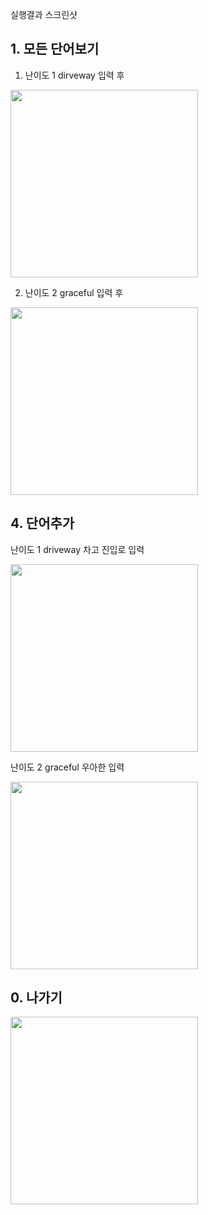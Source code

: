 실행결과 스크린샷

## 1. 모든 단어보기
  1) 난이도 1 dirveway 입력 후

<img src = 'https://user-images.githubusercontent.com/103620174/188656342-921be715-7340-40b3-88e1-d00454b44f49.png' width = '300'>

  2) 난이도 2 graceful 입력 후 
<img src = 'https://user-images.githubusercontent.com/103620174/188657663-e73d362d-c47f-4c45-8bef-27d8a867138e.png' width = '300'>

## 4. 단어추가
난이도 1 driveway 차고 진입로 입력

<img src = 'https://user-images.githubusercontent.com/103620174/188656481-9bd0df94-6fcf-43aa-84f3-0e1a2ee8df5b.png' width = '300'>

난이도 2 graceful 우아한 입력

<img src = 'https://user-images.githubusercontent.com/103620174/188657372-de3101bc-4cb7-480f-abd9-000782425cff.png' width = '300'>


## 0. 나가기
<img src = 'https://user-images.githubusercontent.com/103620174/188656547-432c39c6-a76a-40f2-9ed2-b919c9671521.png' width = '300'>
